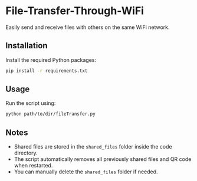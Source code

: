 # File-Transfer-Through-WiFi  
Easily send and receive files with others on the same WiFi network.  

## Installation  
Install the required Python packages:  
```sh
pip install -r requirements.txt
```

## Usage  
Run the script using:  
```sh
python path/to/dir/fileTransfer.py
```

## Notes  
- Shared files are stored in the `shared_files` folder inside the code directory.  
- The script automatically removes all previously shared files and QR code when restarted.  
- You can manually delete the `shared_files` folder if needed.  
